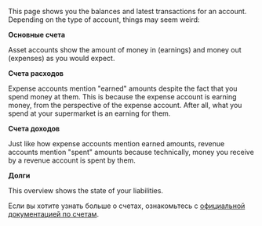 This page shows you the balances and latest transactions for an account. Depending on the type of account, things may seem weird:

**Основные счета**

Asset accounts show the amount of money in (earnings) and money out (expenses) as you would expect.

**Счета расходов**

Expense accounts mention "earned" amounts despite the fact that you spend money at them. This is because the expense account is earning money, from the perspective of the expense account. After all, what you spend at your supermarket is an earning for them.

**Счета доходов**

Just like how expense accounts mention earned amounts, revenue accounts mention "spent" amounts because technically, money you receive by a revenue account is spent by them.

**Долги**

This overview shows the state of your liabilities.

Если вы хотите узнать больше о счетах, ознакомьтесь с [официальной документацией по счетам](https://docs.firefly-iii.org/concepts/accounts).